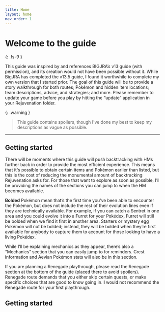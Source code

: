 ```yaml
---
title: Home
layout: home
nav_order: 1
---
```


# Welcome to the guide
{: .fs-9 }

This guide was inspired by and references BIGJRA’s v13 guide (with permission), and its creation would not have been possible without it. While BigJRA has completed the v13.5 guide, I found it worthwhile to complete my own version that I started prior. The goal of this guide will be to provide a story walkthrough for both routes; Pokémon and hidden item locations; team descriptions, advice, and strategies; and more. Please remember to update your game before you play by hitting the “update” application in your Rejuvenation folder.

{: .warning }
> This guide contains spoilers, though I've done my best to keep my descriptions as vague as possible.

---

## Getting started

There will be moments where this guide will push backtracking with HMs further back in order to provide the most efficient experience. This means that it's possible to obtain certain items and Pokémon earlier than listed, but this is the cost of reducing the monumental amount of backtracking Rejuvenation asks for. For those that want to explore as soon as possible, I’ll be providing the names of the sections you can jump to when the HM becomes available.

**Bolded** Pokémon mean that’s the first time you’ve been able to encounter the Pokémon, but does not include the rest of their evolution lines even if they are technically available. For example, if you can catch a Sentret in one area and you could evolve it into a Furret for your Pokédex, Furret will still be bolded when we find it first in another area. Starters or mystery egg Pokémon will not be bolded; instead, they will be bolded when they’re first available for anybody to capture them to account for those looking to have a living Pokédex.

While I’ll be explaining mechanics as they appear, there’s also a “Mechanics” section that you can easily jump to for reminders. Crest information and Aevian Pokémon stats will also be in this section.

If you are planning a Renegade playthrough, please read the Renegade section at the bottom of the guide (placed there to avoid spoilers). Renegade route demands that you either skip certain quests, or make specific choices that are good to know going in. I would not recommend the Renegade route for your first playthrough.

## Getting started




[^1]: [It can take up to 10 minutes for changes to your site to publish after you push the changes to GitHub](https://docs.github.com/en/pages/setting-up-a-github-pages-site-with-jekyll/creating-a-github-pages-site-with-jekyll#creating-your-site).

[Just the Docs]: https://just-the-docs.github.io/just-the-docs/
[GitHub Pages]: https://docs.github.com/en/pages
[README]: https://github.com/just-the-docs/just-the-docs-template/blob/main/README.md
[Jekyll]: https://jekyllrb.com
[GitHub Pages / Actions workflow]: https://github.blog/changelog/2022-07-27-github-pages-custom-github-actions-workflows-beta/
[use this template]: https://github.com/just-the-docs/just-the-docs-template/generate
